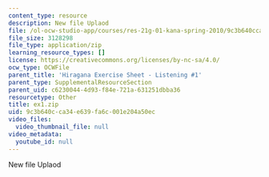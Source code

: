 ```yaml
---
content_type: resource
description: New file Uplaod
file: /ol-ocw-studio-app/courses/res-21g-01-kana-spring-2010/9c3b640cca34e639fa6c001e204a50ec_ex1.zip
file_size: 3128298
file_type: application/zip
learning_resource_types: []
license: https://creativecommons.org/licenses/by-nc-sa/4.0/
ocw_type: OCWFile
parent_title: 'Hiragana Exercise Sheet - Listening #1'
parent_type: SupplementalResourceSection
parent_uid: c6230044-4d93-f84e-721a-631251dbba36
resourcetype: Other
title: ex1.zip
uid: 9c3b640c-ca34-e639-fa6c-001e204a50ec
video_files:
  video_thumbnail_file: null
video_metadata:
  youtube_id: null
---
```

New file Uplaod